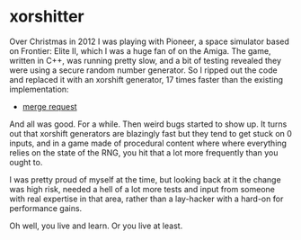 # xorshitter

Over Christmas in 2012 I was playing with Pioneer, a space simulator based on
Frontier: Elite II, which I was a huge fan of on the Amiga. The game, written
in C++, was running pretty slow, and a bit of testing revealed they were using
a secure random number generator. So I ripped out the code and replaced it with
an xorshift generator, 17 times faster than the existing implementation:

* [merge request](https://github.com/pioneerspacesim/pioneer/pull/1893)

And all was good. For a while. Then weird bugs started to show up. It turns out
that xorshift generators are blazingly fast but they tend to get stuck on 0
inputs, and in a game made of procedural content where where everything relies
on the state of the RNG, you hit that a lot more frequently than you ought to.

I was pretty proud of myself at the time, but looking back at it the change was
high risk, needed a hell of a lot more tests and input from someone with real
expertise in that area, rather than a lay-hacker with a hard-on for performance
gains.

Oh well, you live and learn. Or you live at least.

